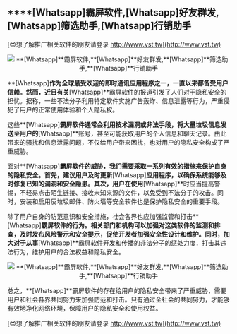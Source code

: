 ## ****[Whatsapp]**霸屏软件,**[Whatsapp]**好友群发,**[Whatsapp]**筛选助手,**[Whatsapp]**行销助手**

[😍想了解推广相关软件的朋友请登录 http://www.vst.tw](http://www.vst.tw)

 <center><img src="https://vst.tw/MP4/tuiguang/png/5.png" alt="**[Whatsapp]**霸屏软件,**[Whatsapp]**好友群发,**[Whatsapp]**筛选助手,**[Whatsapp]**行销助手"></center>

**[Whatsapp]**作为全球最受欢迎的即时通讯应用程序之一，一直以来都备受用户信赖。然而，近日有关**[Whatsapp]**霸屏软件的报道引发了人们对于隐私安全的担忧。据称，一些不法分子利用特定软件实施广告轰炸、信息泄露等行为，严重侵犯了用户的正常使用体验和个人隐私权。

这些**[Whatsapp]**霸屏软件通常会利用技术漏洞或非法手段，将大量垃圾信息发送至用户的**[Whatsapp]**账号，甚至可能获取用户的个人信息和聊天记录。由此带来的骚扰和信息泄露问题，不仅给用户带来困扰，也对用户的隐私安全构成了严重威胁。

面对**[Whatsapp]**霸屏软件的威胁，我们需要采取一系列有效的措施来保护自身的隐私安全。首先，建议用户及时更新**[Whatsapp]**应用程序，以确保系统能够及时修复已知的漏洞和安全隐患。其次，用户在使用**[Whatsapp]**时应当提高警惕，不轻易点击陌生链接、接收未知来源的文件，以免受到不法分子的攻击。同时，安装和启用反垃圾邮件、防火墙等安全软件也是保护隐私安全的重要手段。

除了用户自身的防范意识和安全措施，社会各界也应加强监管和打击**[Whatsapp]**霸屏软件的行为。相关部门和机构可以加强对这类软件的监测和排查，及时发布风险警示和安全提示，促使开发者加强安全性设计和维护。同时，加大对于从事**[Whatsapp]**霸屏软件开发和传播的非法分子的惩处力度，打击其违法行为，维护用户的合法权益和隐私安全。

 <center><img src="https://vst.tw/MP4/tuiguang/png/1.png" alt="**[Whatsapp]**霸屏软件,**[Whatsapp]**好友群发,**[Whatsapp]**筛选助手,**[Whatsapp]**行销助手"></center>

总之，**[Whatsapp]**霸屏软件的存在给用户的隐私安全带来了严重威胁，需要用户和社会各界共同努力来加强防范和打击。只有通过全社会的共同努力，才能够有效地净化网络环境，保障用户的隐私安全和使用权益。

[😍想了解推广相关软件的朋友请登录 http://www.vst.tw](http://www.vst.tw)



